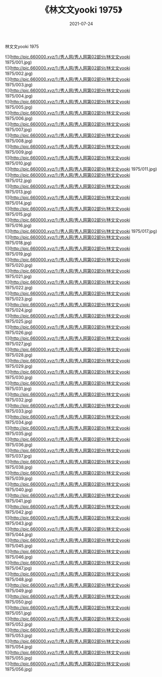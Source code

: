 ﻿---
layout: post
title:  《林文文yooki 1975》
date:   2021-07-24
img: http://pic.660000.xyz/1:/秀人网/秀人网第02部分/林文文yooki 1975/000.jpg
categories: [美女, 清纯, 唯美]
---

林文文yooki 1975

  ![](http://pic.660000.xyz/1:/秀人网/秀人网第02部分/林文文yooki 1975/001.jpg) <br> ![](http://pic.660000.xyz/1:/秀人网/秀人网第02部分/林文文yooki 1975/002.jpg) <br> ![](http://pic.660000.xyz/1:/秀人网/秀人网第02部分/林文文yooki 1975/003.jpg) <br> ![](http://pic.660000.xyz/1:/秀人网/秀人网第02部分/林文文yooki 1975/004.jpg) <br> ![](http://pic.660000.xyz/1:/秀人网/秀人网第02部分/林文文yooki 1975/005.jpg) <br> ![](http://pic.660000.xyz/1:/秀人网/秀人网第02部分/林文文yooki 1975/006.jpg) <br> ![](http://pic.660000.xyz/1:/秀人网/秀人网第02部分/林文文yooki 1975/007.jpg) <br> ![](http://pic.660000.xyz/1:/秀人网/秀人网第02部分/林文文yooki 1975/008.jpg) <br> ![](http://pic.660000.xyz/1:/秀人网/秀人网第02部分/林文文yooki 1975/009.jpg) <br> ![](http://pic.660000.xyz/1:/秀人网/秀人网第02部分/林文文yooki 1975/010.jpg) <br> ![](http://pic.660000.xyz/1:/秀人网/秀人网第02部分/林文文yooki 1975/011.jpg) <br> ![](http://pic.660000.xyz/1:/秀人网/秀人网第02部分/林文文yooki 1975/012.jpg) <br> ![](http://pic.660000.xyz/1:/秀人网/秀人网第02部分/林文文yooki 1975/013.jpg) <br> ![](http://pic.660000.xyz/1:/秀人网/秀人网第02部分/林文文yooki 1975/014.jpg) <br> ![](http://pic.660000.xyz/1:/秀人网/秀人网第02部分/林文文yooki 1975/015.jpg) <br> ![](http://pic.660000.xyz/1:/秀人网/秀人网第02部分/林文文yooki 1975/016.jpg) <br> ![](http://pic.660000.xyz/1:/秀人网/秀人网第02部分/林文文yooki 1975/017.jpg) <br> ![](http://pic.660000.xyz/1:/秀人网/秀人网第02部分/林文文yooki 1975/018.jpg) <br> ![](http://pic.660000.xyz/1:/秀人网/秀人网第02部分/林文文yooki 1975/019.jpg) <br> ![](http://pic.660000.xyz/1:/秀人网/秀人网第02部分/林文文yooki 1975/020.jpg) <br> ![](http://pic.660000.xyz/1:/秀人网/秀人网第02部分/林文文yooki 1975/021.jpg) <br> ![](http://pic.660000.xyz/1:/秀人网/秀人网第02部分/林文文yooki 1975/022.jpg) <br> ![](http://pic.660000.xyz/1:/秀人网/秀人网第02部分/林文文yooki 1975/023.jpg) <br> ![](http://pic.660000.xyz/1:/秀人网/秀人网第02部分/林文文yooki 1975/024.jpg) <br> ![](http://pic.660000.xyz/1:/秀人网/秀人网第02部分/林文文yooki 1975/025.jpg) <br> ![](http://pic.660000.xyz/1:/秀人网/秀人网第02部分/林文文yooki 1975/026.jpg) <br> ![](http://pic.660000.xyz/1:/秀人网/秀人网第02部分/林文文yooki 1975/027.jpg) <br> ![](http://pic.660000.xyz/1:/秀人网/秀人网第02部分/林文文yooki 1975/028.jpg) <br> ![](http://pic.660000.xyz/1:/秀人网/秀人网第02部分/林文文yooki 1975/029.jpg) <br> ![](http://pic.660000.xyz/1:/秀人网/秀人网第02部分/林文文yooki 1975/030.jpg) <br> ![](http://pic.660000.xyz/1:/秀人网/秀人网第02部分/林文文yooki 1975/031.jpg) <br> ![](http://pic.660000.xyz/1:/秀人网/秀人网第02部分/林文文yooki 1975/032.jpg) <br> ![](http://pic.660000.xyz/1:/秀人网/秀人网第02部分/林文文yooki 1975/033.jpg) <br> ![](http://pic.660000.xyz/1:/秀人网/秀人网第02部分/林文文yooki 1975/034.jpg) <br> ![](http://pic.660000.xyz/1:/秀人网/秀人网第02部分/林文文yooki 1975/035.jpg) <br> ![](http://pic.660000.xyz/1:/秀人网/秀人网第02部分/林文文yooki 1975/036.jpg) <br> ![](http://pic.660000.xyz/1:/秀人网/秀人网第02部分/林文文yooki 1975/037.jpg) <br> ![](http://pic.660000.xyz/1:/秀人网/秀人网第02部分/林文文yooki 1975/038.jpg) <br> ![](http://pic.660000.xyz/1:/秀人网/秀人网第02部分/林文文yooki 1975/039.jpg) <br> ![](http://pic.660000.xyz/1:/秀人网/秀人网第02部分/林文文yooki 1975/040.jpg) <br> ![](http://pic.660000.xyz/1:/秀人网/秀人网第02部分/林文文yooki 1975/041.jpg) <br> ![](http://pic.660000.xyz/1:/秀人网/秀人网第02部分/林文文yooki 1975/042.jpg) <br> ![](http://pic.660000.xyz/1:/秀人网/秀人网第02部分/林文文yooki 1975/043.jpg) <br> ![](http://pic.660000.xyz/1:/秀人网/秀人网第02部分/林文文yooki 1975/044.jpg) <br> ![](http://pic.660000.xyz/1:/秀人网/秀人网第02部分/林文文yooki 1975/045.jpg) <br> ![](http://pic.660000.xyz/1:/秀人网/秀人网第02部分/林文文yooki 1975/046.jpg) <br> ![](http://pic.660000.xyz/1:/秀人网/秀人网第02部分/林文文yooki 1975/047.jpg) <br> ![](http://pic.660000.xyz/1:/秀人网/秀人网第02部分/林文文yooki 1975/048.jpg) <br> ![](http://pic.660000.xyz/1:/秀人网/秀人网第02部分/林文文yooki 1975/049.jpg) <br> ![](http://pic.660000.xyz/1:/秀人网/秀人网第02部分/林文文yooki 1975/050.jpg) <br> ![](http://pic.660000.xyz/1:/秀人网/秀人网第02部分/林文文yooki 1975/051.jpg) <br> ![](http://pic.660000.xyz/1:/秀人网/秀人网第02部分/林文文yooki 1975/052.jpg) <br> ![](http://pic.660000.xyz/1:/秀人网/秀人网第02部分/林文文yooki 1975/053.jpg) <br> ![](http://pic.660000.xyz/1:/秀人网/秀人网第02部分/林文文yooki 1975/054.jpg) <br> ![](http://pic.660000.xyz/1:/秀人网/秀人网第02部分/林文文yooki 1975/055.jpg) <br> ![](http://pic.660000.xyz/1:/秀人网/秀人网第02部分/林文文yooki 1975/056.jpg) <br>